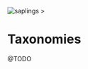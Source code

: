 ![saplings >](https://github.com/kanopi/saplings/assets/5177009/a6377e32-deb2-49d8-873a-f3dd5a36fa7c)

# Taxonomies

@TODO
